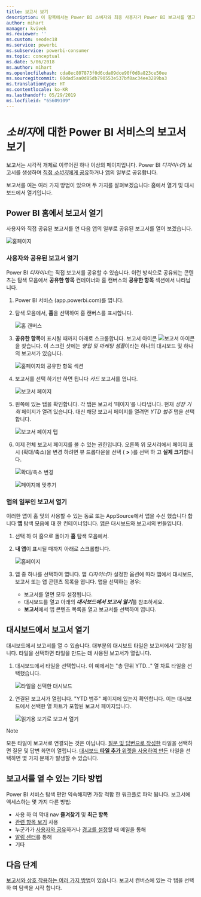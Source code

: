 ```yaml
---
title: 보고서 보기
description: 이 항목에서는 Power BI 소비자와 최종 사용자가 Power BI 보고서를 열고 보아야 하는 내용을 표시합니다.
author: mihart
manager: kvivek
ms.reviewer: ''
ms.custom: seodec18
ms.service: powerbi
ms.subservice: powerbi-consumer
ms.topic: conceptual
ms.date: 5/06/2018
ms.author: mihart
ms.openlocfilehash: cda8ec807873f0d6cda09dce90f0d8a823ce50ee
ms.sourcegitcommit: 60dad5aa0d85db790553e537bf8ac34ee3289ba3
ms.translationtype: HT
ms.contentlocale: ko-KR
ms.lasthandoff: 05/29/2019
ms.locfileid: "65609109"
---
```

# <a name="view-a-report-in-power-bi-service-for-consumers"></a>*소비자*에 대한 Power BI 서비스의 보고서 보기
보고서는 시각적 개체로 이루어진 하나 이상의 페이지입니다. Power BI *디자이너*가 보고서를 생성하며 [직접 *소비자*에게 공유](end-user-shared-with-me.md)하거나 [앱](end-user-apps.md)의 일부로 공유합니다. 

보고서를 여는 여러 가지 방법이 있으며 두 가지를 살펴보겠습니다: 홈에서 열기 및 대시보드에서 열기입니다. 

<!-- add art-->


## <a name="open-a-report-from-power-bi-home"></a>Power BI 홈에서 보고서 열기
사용자와 직접 공유된 보고서를 연 다음 앱의 일부로 공유된 보고서를 열어 보겠습니다.

   ![홈페이지](./media/end-user-report-open/power-bi-home.png)

### <a name="open-a-report-that-has-been-shared-with-you"></a>사용자와 공유된 보고서 열기
Power BI *디자이너*는 직접 보고서를 공유할 수 있습니다. 이런 방식으로 공유되는 콘텐츠는 탐색 모음에서 **공유한 항목** 컨테이너와 홈 캔버스의 **공유한 항목** 섹션에서 나타납니다.

1. Power BI 서비스 (app.powerbi.com)를 엽니다.

2. 탐색 모음에서, **홈**을 선택하여 홈 캔버스를 표시합니다.  

   ![홈 캔버스](./media/end-user-report-open/power-bi-select-home-new.png)
   
3. **공유한 항목**이 표시될 때까지 아래로 스크롤합니다. 보고서 아이콘 ![보고서 아이콘](./media/end-user-report-open/power-bi-report-icon.png)을 찾습니다. 이 스크린 샷에는 *영업 및 마케팅 샘플*이라는 하나의 대시보드 및 하나의 보고서가 있습니다. 
   
   ![홈페이지의 공유한 항목 섹션](./media/end-user-report-open/power-bi-shared-new.png)

4. 보고서를 선택 하기만 하면 됩니다 *카드* 보고서를 엽니다.

   ![보고서 페이지](./media/end-user-report-open/power-bi-filter-pane.png)

5. 왼쪽에 있는 탭을 확인합니다.  각 탭은 보고서 ‘페이지’를 나타냅니다. 현재 *성장 기회* 페이지가 열려 있습니다. 대신 해당 보고서 페이지를 열려면 *YTD 범주* 탭을 선택합니다. 

   ![보고서 페이지 탭](./media/end-user-report-open/power-bi-tab-new.png)

6. 이제 전체 보고서 페이지를 볼 수 있는 권한입니다. 오른쪽 위 모서리에서 페이지 표시 (확대/축소)을 변경 하려면 뷰 드롭다운을 선택 ( **>** )를 선택 하 고 **실제 크기**합니다.

   ![확대/축소 변경](./media/end-user-report-open/power-bi-fit-new.png)

   ![페이지에 맞추기](./media/end-user-report-open/power-bi-actual-size.png)

### <a name="open-a-report-that-is-part-of-an-app"></a>앱의 일부인 보고서 열기
이러한 앱이 홈 및의 사용할 수 있는 동료 또는 AppSource에서 앱을 수신 했습니다 합니다 **앱** 탐색 모음에 대 한 컨테이너입니다. [앱](end-user-apps.md)은 대시보드와 보고서의 번들입니다.

1. 선택 하 여 홈으로 돌아가 **홈** 탐색 모음에서.

7. **내 앱**이 표시될 때까지 아래로 스크롤합니다.

   ![홈페이지](./media/end-user-report-open/power-bi-my-apps.png)

8. 앱 중 하나를 선택하여 엽니다. 앱 *디자이너*가 설정한 옵션에 따라 앱에서 대시보드, 보고서 또는 앱 콘텐츠 목록을 엽니다. 앱을 선택하는 경우:
    - 보고서를 열면 모두 설정됩니다.
    - 대시보드를 열고 아래의 ***대시보드에서 보고서 열기***를 참조하세요.
    - **보고서**에서 앱 콘텐츠 목록을 열고 보고서를 선택하여 엽니다.


## <a name="open-a-report-from-a-dashboard"></a>대시보드에서 보고서 열기
대시보드에서 보고서를 열 수 있습니다. 대부분의 대시보드 타일은 보고서에서 ‘고정’됩니다. 타일을 선택하면 타일을 만드는 데 사용된 보고서가 열립니다. 

1. 대시보드에서 타일을 선택합니다. 이 예에서는 "총 단위 YTD..." 열 차트 타일을 선택했습니다.

    ![타일을 선택한 대시보드](./media/end-user-report-open/power-bi-dashboard-new.png)

2.  연결된 보고서가 열립니다. "YTD 범주" 페이지에 있는지 확인합니다. 이는 대시보드에서 선택한 열 차트가 포함된 보고서 페이지입니다.

    ![읽기용 보기로 보고서 열기](./media/end-user-report-open/power-bi-report-newer.png)

> [!NOTE]
> 모든 타일이 보고서로 연결되는 것은 아닙니다. [질문 및 답변으로 작성한](end-user-q-and-a.md) 타일을 선택하면 질문 및 답변 화면이 열립니다. [대시보드 **타일 추가** 위젯을 사용하여 만든](../service-dashboard-add-widget.md) 타일을 선택하면 몇 가지 문제가 발생할 수 있습니다.  


##  <a name="still-more-ways-to-open-a-report"></a>보고서를 열 수 있는 기타 방법
Power BI 서비스 탐색 편안 익숙해지면 가장 적합 한 워크플로 파악 됩니다. 보고서에 액세스하는 몇 가지 다른 방법:
- 사용 하 여 막대 nav **즐겨찾기** 및 **최근 항목**    
- [관련 항목 보기](end-user-related.md) 사용    
- 누군가가 [사용자와 공유](../service-share-reports.md)하거나 [경고를 설정](end-user-alerts.md)할 때 메일을 통해    
- [알림 센터](end-user-notification-center.md)를 통해    
- 기타

## <a name="next-steps"></a>다음 단계
[보고서와 상호 작용하는 여러 가지 방법](end-user-reading-view.md)이 있습니다.  보고서 캔버스에 있는 각 탭을 선택 하 여 탐색을 시작 합니다.

